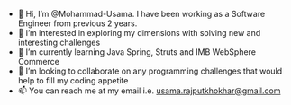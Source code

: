 - 👋 Hi, I’m @Mohammad-Usama. I have been working as a Software Engineer from previous 2 years.
- 👀 I’m interested in exploring my dimensions with solving new and interesting challenges
- 🌱 I’m currently learning Java Spring, Struts and IMB WebSphere Commerce
- 💞️ I’m looking to collaborate on any programming challenges that would help to fill my coding appetite
- 📫 You can reach me at my email i.e. usama.rajputkhokhar@gmail.com

<!---
Mohammad-Usama/Mohammad-Usama is a ✨ special ✨ repository because its `README.md` (this file) appears on your GitHub profile.
You can click the Preview link to take a look at your changes.
--->
